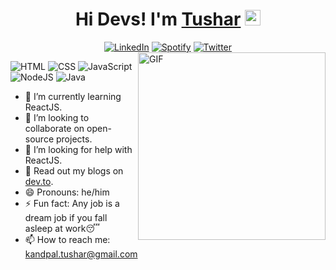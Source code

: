 <h1 align="center"> Hi Devs! I'm <a href="https://tusharkandpal.netlify.app/">Tushar</a> <img src="https://media.giphy.com/media/hvRJCLFzcasrR4ia7z/giphy.gif" width="25px"></h1>

<div align="center">
<a href="https://www.linkedin.com/in/tushar-kandpal/" target="_blank"><img src="https://img.shields.io/static/v1?label=&message=LinkedIn&color=blue&logo=Linkedin&logoColor=white" alt="LinkedIn" /></a>
<a href="https://open.spotify.com/user/313i35wqzruzxrgt6q7drjrs5sym" target="_blank"><img src="https://img.shields.io/static/v1?label=&message=Spotify&color=black&logo=spotify&logoColor=green" alt="Spotify" /></a>
<a href="https://twitter.com/tushar_kandpal" target="_blank"><img src="https://img.shields.io/static/v1?label=&message=Twitter&color=blue&logo=twitter&logoColor=white" alt="Twitter" /></a>
</div>

<img align="right" height="300px" width="300px" alt="GIF" src="https://freepngimg.com/thumb/web_design/31744-3-coder-transparent-image.png" />

![HTML](https://img.shields.io/static/v1?label=&message=HTML&color=ff751a&logo=HTML5&logoColor=FFFFFF) ![CSS](https://img.shields.io/static/v1?label=&message=CSS&color=blue&logo=CSS3&logoColor=FFFFFF) ![JavaScript](https://img.shields.io/static/v1?label=&message=JavaScript&color=F1E05A&logo=javascript&logoColor=FFFFFF) ![NodeJS](https://img.shields.io/static/v1?label=&message=NodeJS&color=green&logo=node.JS&logoColor=FFFFFF) ![Java](https://img.shields.io/static/v1?label=&message=Java&color=white&logo=java&logoColor=blue)

- 🌱 I’m currently learning ReactJS.
- 👯 I’m looking to collaborate on open-source projects.
- 🤔 I’m looking for help with ReactJS.
- 💬 Read out my blogs on [dev.to](https://dev.to/tushar_kandpal).
- 😄 Pronouns: he/him
- ⚡ Fun fact: Any job is a dream job if you fall asleep at work😴
- 📫 How to reach me: kandpal.tushar@gmail.com
<!-- ======THE END====== -->

<!-- **tusharkandpal/tusharkandpal** is a ✨ _special_ ✨ repository because its `README.md` (this file) appears on your GitHub profile. 

Here are some ideas to get you started: -->

<!-- - 🔭 I’m currently working on ... -->
